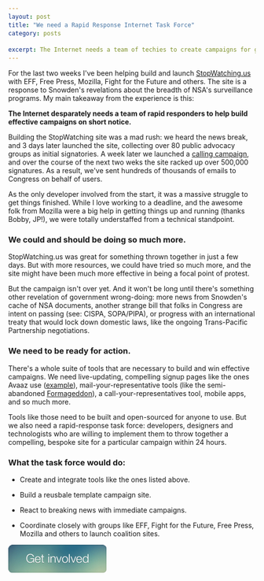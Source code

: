 ```yaml
---
layout: post
title: "We need a Rapid Response Internet Task Force"
category: posts

excerpt: The Internet needs a team of techies to create campaigns for good.
---
```


For the last two weeks I've been helping build and launch <a href="http://stopwatching.us" target="_blank">StopWatching.us</a> with EFF, Free Press, Mozilla, Fight for the Future and others. The site is a response to Snowden's revelations about the breadth of NSA's surveillance programs. My main takeaway from the experience is this: 

**The Internet desparately needs a team of rapid responders to help build effective campaigns on short notice.**

Building the StopWatching site was a mad rush: we heard the news break, and 3 days later launched the site, collecting over 80 public advocacy groups as initial signatories. A week later we launched a <a href="https://call.stopwatching.us" target="_blank">calling campaign</a>, and over the course of the next two weks the site  racked up over 500,000 signatures. As a result, we've sent hundreds of thousands of emails to Congress on behalf of users.

As the only developer involved from the start, it was a massive struggle to get things finished. While I love working to a deadline, and the awesome folk from Mozilla were a big help in getting things up and running (thanks Bobby, JP!), we were totally understaffed from a technical standpoint.

### We could and should be doing so much more.

StopWatching.us was great for something thrown together in just a few days. But with more resources, we could have tried so much more, and the site might have been much more effective in being a focal point of protest.

But the campaign isn't over yet. And it  won't be long until there's something other revelation of government wrong-doing: more news from Snowden's cache of NSA documents, another strange bill that folks in Congress are intent on passing (see: CISPA, SOPA/PIPA), or progress with an international treaty that would lock down domestic laws, like the ongoing Trans-Pacific Partnership negotiations.

### We need to be ready for action.

There's a whole suite of tools that are necessary to build and win effective campaigns. We need live-updating, compelling signup pages like the ones Avaaz use (<a href="http://avaaz.org/en/the_plan_to_kill_orangutans_loc/?vc" target="_blank">example</a>), mail-your-representative tools (like the semi-abandoned <a href="https://github.com/opencongress/formageddon" target="_blank">Formageddon</a>), a call-your-representatives tool, mobile apps, and so much more. 

Tools like those need to be built and open-sourced for anyone to use. But we also need a rapid-response task force: developers, designers and technologists who are willing to implement them to throw together a compelling, bespoke site for a particular campaign within 24 hours.

### What the task force would do:

* Create and integrate tools like the ones listed above.

* Build a reusbale template campaign site.

* React to breaking news with immediate campaigns.

* Coordinate closely with groups like EFF, Fight for the Future, Free Press, Mozilla and others to launch coalition sites.


<a href="/rritf.html"><img src="/images/get-involved.png" /></a>
